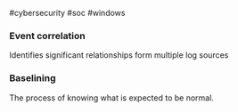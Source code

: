#cybersecurity #soc #windows 

### Event correlation
Identifies significant relationships form multiple log sources

### Baselining
The process of knowing what is expected to be normal.
